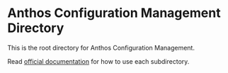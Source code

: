 # Anthos Configuration Management Directory

This is the root directory for Anthos Configuration Management.

Read [official documentation](https://cloud.google.com/anthos-config-management/docs/repo)
for how to use each subdirectory.
